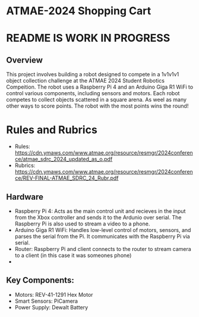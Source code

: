 # ATMAE-2024 Shopping Cart
# README IS WORK IN PROGRESS

## Overview
This project involves building a robot designed to compete in a 1v1v1v1 object collection challenge at the ATMAE 2024 Student Robotics Compeition. The robot uses a Raspberry Pi 4 and an Arduino Giga R1 WiFi to control various components, including sensors and motors. Each robot competes to collect objects scattered in a square arena. As weel as many other ways to score points. The robot with the most points wins the round!

# Rules and Rubrics
- Rules: https://cdn.ymaws.com/www.atmae.org/resource/resmgr/2024conference/atmae_sdrc_2024_updated_as_o.pdf
- Rubrics: https://cdn.ymaws.com/www.atmae.org/resource/resmgr/2024conference/REV-FINAL-ATMAE_SDRC_24_Rubr.pdf

## Hardware
- Raspberry Pi 4: Acts as the main control unit and recieves in the input from the Xbox controller and sends it to the Ardunio over serial. The Raspberry Pi is also used to stream a video to a phone.
- Arduino Giga R1 WiFi: Handles low-level control of motors, sensors, and parses the serial from the Pi. It communicates with the Raspberry Pi via serial.
- Router: Raspberry Pi and client connects to the router to stream camera to a client (in this case it was someones phone)
- 
## Key Components:
- Motors: REV-41-1291 Hex Motor
- Smart Sensors: PiCamera 
- Power Supply: Dewalt Battery 

